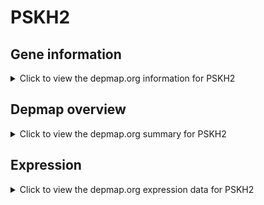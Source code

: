 <h1>PSKH2</h1>

<h2>Gene information</h2>
<details>
  <summary>Click to view the depmap.org information for PSKH2</summary>
  <p><a href="https://depmap.org/portal/gene/PSKH2?tab=about" target="_BLANK">Open page in a new tab...</a></p>
  <iframe src="https://depmap.org/portal/gene/PSKH2?tab=about" style="border:none;width:100%;height:800px"></iframe>
</details>

<h2>Depmap overview</h2>
<details>
  <summary>Click to view the depmap.org summary for PSKH2</summary>
  <p><a href="https://depmap.org/portal/gene/PSKH2?tab=overview" target="_BLANK">Open page in a new tab...</a></p>
  <iframe src="https://depmap.org/portal/gene/PSKH2?tab=overview" style="border:none;width:100%;height:800px"></iframe>
</details>

<h2>Expression</h2>
<details>
  <summary>Click to view the depmap.org expression data for PSKH2</summary>
  <p><a href="https://depmap.org/portal/gene/PSKH2?tab=characterization" target="_BLANK">Open page in a new tab...</a></p>
  <iframe src="https://depmap.org/portal/gene/PSKH2?tab=characterization" style="border:none;width:100%;height:800px"></iframe>
</details>


<!--
<h2>Reactome Pathway diagram</h2>
<details>
  <summary>Click to view the Reactome pathway for PSKH2</summary>
  <p><a href="PURL" target="_BLANK">Open page in a new tab...</a></p>
  PNAME
</details>
-->



